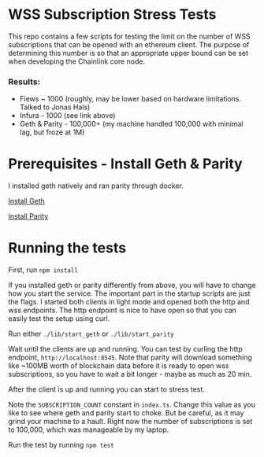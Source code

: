 # WSS Subscription Stress Tests

This repo contains a few scripts for testing the limit on the number of WSS subscriptions that can be opened with an ethereum client. The purpose of determining this number is so that an appropriate upper bound can be set when developing the Chainlink core node.

### Results:

- Fiews ~ 1000 (roughly, may be lower based on hardware limitations. Talked to Jonas Hals)
- Infura - 1000 (see link above)
- Geth & Parity - 100,000+ (my machine handled 100,000 with minimal lag, but froze at 1M)

# Prerequisites - Install Geth & Parity

I installed geth natively and ran parity through docker.

[Install Geth](https://geth.ethereum.org/docs/install-and-build/installing-geth)

[Install Parity](https://wiki.parity.io/Docker)

# Running the tests

First, run `npm install`

If you installed geth or parity differently from above, you will have to change how you start the service. The important part in the startup scripts are just the flags. I started both clients in light mode and opened both the http and wss endpoints. The http endpoint is nice to have open so that you can easily test the setup using curl.

Run either
`./lib/start_geth` or `./lib/start_parity`

Wait until the clients are up and running. You can test by curling the http endpoint, `http://localhost:8545`. Note that parity will download something like ~100MB worth of blockchain data before it is ready to open wss subscriptions, so you have to wait a bit longer - maybe as much as 20 min.

After the client is up and running you can start to stress test.

Note the `SUBSCRIPTION_COUNT` constant in `index.ts`. Change this value as you like to see where geth and parity start to choke. But be careful, as it may grind your machine to a hault. Right now the number of subscriptions is set to 100,000, which was manageable by my laptop.

Run the test by running `npm test`
